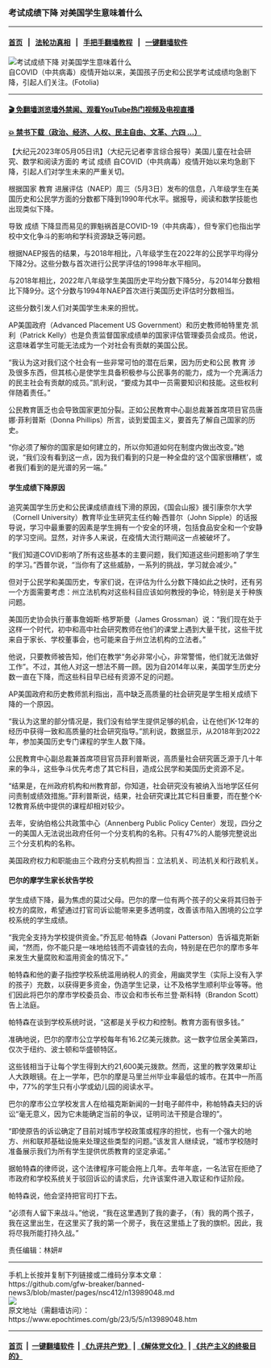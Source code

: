 ### 考试成绩下降 对美国学生意味着什么
------------------------

#### [首页](https://github.com/gfw-breaker/banned-news3/blob/master/README.md) &nbsp;&nbsp;|&nbsp;&nbsp; [法轮功真相](https://github.com/begood0513/basic/blob/master/README.md)  &nbsp;&nbsp;|&nbsp;&nbsp; [手把手翻墙教程](https://github.com/gfw-breaker/guides/wiki)  &nbsp;&nbsp;|&nbsp;&nbsp; [一键翻墙软件](https://github.com/gfw-breaker/nogfw/blob/master/README.md)  



<div><img alt="考试成绩下降 对美国学生意味着什么" class="attachment-djy_600_400 size-djy_600_400 wp-post-image" src="https://i.epochtimes.com/assets/uploads/2019/12/2019-12-04-17071-Fotolia_81795837_Subscription_L-1-600x400.jpg"/>
<div class="caption">
 自COVID（中共病毒）疫情开始以来，美国孩子历史和公民学考试成绩均急剧下降，引起人们关注。(Fotolia)
</div></div><hr/>

#### [ 🎬  免翻墙浏览墙外禁闻、观看YouTube热门视频及电视直播](https://github.com/gfw-breaker/HelloWorld)

#### [ 💥  禁书下载（政治、经济、人权、民主自由、文革、六四 ...）](https://github.com/gfw-breaker/books/blob/master/README.md)

<div><p>
 【大纪元2023年05月05日讯】（大纪元记者李言综合报导）美国儿童在社会研究、数学和阅读方面的
 <ok href="https://www.epochtimes.com/gb/tag/%E8%80%83%E8%AF%95.html">
  考试
 </ok>
 <ok href="https://www.epochtimes.com/gb/tag/%E6%88%90%E7%BB%A9.html">
  成绩
 </ok>
 自COVID（中共病毒）疫情开始以来均急剧下降，引起人们对学生未来的严重关切。
</p>
<p>
 根据国家
 <ok href="https://www.epochtimes.com/gb/tag/%E6%95%99%E8%82%B2.html">
  教育
 </ok>
 进展评估（NAEP）周三（5月3日）发布的信息，八年级学生在美国历史和公民学方面的分数都下降到1990年代水平。据报导，阅读和数学技能也出现类似下降。
</p>
<p>
 导致
 <ok href="https://www.epochtimes.com/gb/tag/%E6%88%90%E7%BB%A9.html">
  成绩
 </ok>
 下降显而易见的罪魁祸首是COVID-19（中共病毒），但专家们也指出学校中文化争斗的影响和学科资源缺乏等问题。
</p>
<p>
 根据NAEP报告的结果，与2018年相比，八年级学生在2022年的公民学平均得分下降2分。这些分数与首次进行公民学评估的1998年水平相同。
</p>
<p>
 与2018年相比，2022年八年级学生美国历史平均分数下降5分，与2014年分数相比下降9分。这个分数与1994年NAEP首次进行美国历史评估时分数相当。
</p>
<p>
 这些分数引发人们对美国学生未来的担忧。
</p>
<p>
 AP美国政府（Advanced Placement US Government）和历史教师帕特里克‧凯利（Patrick Kelly）也是负责监督国家成绩单的国家评估管理委员会成员。他说，这意味着学生可能无法成为一个对社会有贡献的美国公民。
</p>
<p>
 “我认为这对我们这个社会有一些非常可怕的潜在后果，因为历史和公民
 <ok href="https://www.epochtimes.com/gb/tag/%E6%95%99%E8%82%B2.html">
  教育
 </ok>
 涉及很多东西，但其核心是使学生具备积极参与公民事务的能力，成为一个充满活力的民主社会有贡献的成员。”凯利说，“要成为其中一员需要知识和技能。这些权利伴随着责任。”
</p>
<p>
 公民教育匮乏也会导致国家更加分裂。正如公民教育中心副总裁兼首席项目官员唐娜‧菲利普斯（Donna Phillips）所言，谈到爱国主义，要首先了解自己国家的历史。
</p>
<p>
 “你必须了解你的国家是如何建立的，所以你知道如何在制度内做出改变。”她说，“我们没有看到这一点，因为我们看到的只是一种全盘的‘这个国家很糟糕’，或者我们看到的是光谱的另一端。”
</p>
<h4>
 学生成绩下降原因
</h4>
<p>
 追究美国学生历史和公民课成绩直线下滑的原因，《国会山报》援引康奈尔大学（Cornell University）教育毕业生研究主任约翰‧西普尔（John Sipple）的话报导说，学习中最重要的因素是学生拥有一个安全的环境，包括食品安全和一个安静的学习空间。显然，对许多人来说，在疫情大流行期间这一点被破坏了。
</p>
<p>
 “我们知道COVID影响了所有这些基本的主要问题，我们知道这些问题影响了学生的学习。”西普尔说，“当你有了这些威胁，一系列的挑战，学习就会减少。”
</p>
<p>
 但对于公民学和美国历史，专家们说，在评估为什么分数下降如此之快时，还有另一个方面需要考虑：州立法机构对这些科目应该如何教授的争论，特别是关于种族问题。
</p>
<p>
 美国历史协会执行董事詹姆斯‧格罗斯曼（James Grossman）说：“我们现在处于这样一个时代，初中和高中社会研究教师在他们的课堂上遇到大量干扰，这些干扰来自于家长、学校董事会，也可能来自于州立法机构的立法者。”
</p>
<p>
 他说，只要教师被告知，他们在教学“务必非常小心，非常警惕，他们就无法做好工作”。不过，其他人对这一想法不屑一顾。因为自2014年以来，美国学生历史分数一直在下降，而这些科目早已经有资源不足的问题。
</p>
<p>
 AP美国政府和历史教师凯利指出，高中缺乏高质量的社会研究是学生相关成绩下降的一个原因。
</p>
<p>
 “我认为这里的部分情况是，我们没有给学生提供足够的机会，让在他们K-12年的经历中获得一致和高质量的社会研究指导。”凯利说，数据显示，从2018年到2022年，参加美国历史专门课程的学生人数下降。
</p>
<p>
 公民教育中心副总裁兼首席项目官员菲利普斯说，高质量社会研究匮乏源于几十年来的争斗，这些争斗优先考虑了其它科目，造成公民学和美国历史资源不足。
</p>
<p>
 “结果是，在州政府机构和州教育部，你知道，社会研究没有被纳入当地学区任何问责制或绩效措施。”菲利普斯说，结果，社会研究课比其它科目重要，而在整个K-12教育系统中提供的课程却相对较少。
</p>
<p>
 去年，安纳伯格公共政策中心（Annenberg Public Policy Center）发现，四分之一的美国人无法说出政府任何一个分支机构的名称。只有47%的人能够完整说出三个分支机构的名称。
</p>
<p>
 美国政府权力和职能由三个政府分支机构担当：立法机关、司法机关和行政机关。
</p>
<h4>
 巴尔的摩学生家长状告学校
</h4>
<p>
 学生成绩下降，最为焦虑的莫过父母。巴尔的摩一位有两个孩子的父亲将其归咎于校方的腐败，希望通过打官司诉讼能带来更多透明度，改善该市陷入困境的公立学校系统的学生成绩。
</p>
<p>
 “我完全支持为学校提供资金。”乔瓦尼‧帕特森（Jovani Patterson）告诉福克斯新闻，“然而，你不能只是一味地给钱而不调查钱的去向，特别是在巴尔的摩市多年来发生大量腐败和滥用资金的情况下。”
</p>
<p>
 帕特森和他的妻子指控学校系统滥用纳税人的资金，用幽灵学生（实际上没有入学的孩子）充数，以获得更多资金，伪造学生记录，让不及格学生顺利毕业等等。他们因此将巴尔的摩市学校委员会、市议会和市长布兰登‧斯科特（Brandon Scott）告上法庭。
</p>
<p>
 帕特森在谈到学校系统时说，“这都是关乎权力和控制。教育方面有很多钱。”
</p>
<p>
 准确地说，巴尔的摩市公立学校每年有16.2亿美元拨款。这一数字位居全美第四，仅次于纽约、波士顿和华盛顿特区。
</p>
<p>
 这些钱相当于让每个学生得到大约21,600美元拨款。然而，这里的教学效果却让人大跌眼镜。在上一学年，巴尔的摩是马里兰州毕业率最低的城市。在其中一所高中，77%的学生只有小学或幼儿园的阅读水平。
</p>
<p>
 巴尔的摩市公立学校发言人在给福克斯新闻的一封电子邮件中，称帕特森夫妇的诉讼“毫无意义，因为它未能确定当前的争议，证明司法干预是合理的”。
</p>
<p>
 “即使原告的诉讼确定了目前对城市学校政策或程序的担忧，也有一个强大的地方、州和联邦基础设施来处理这些类型的问题。”该发言人继续说，“城市学校随时准备展示我们为所有学生提供优质教育的坚定承诺。”
</p>
<p>
 据帕特森的律师说，这个法律程序可能会拖上几年。去年年底，一名法官在拒绝了市政府和学校系统关于驳回诉讼的请求后，允许该案件进入取证和作证阶段。
</p>
<p>
 帕特森说，他会坚持把官司打下去。
</p>
<p>
 “必须有人留下来战斗。”他说，“我在这里遇到了我的妻子，（有）我的两个孩子，我在这里出生，在这里买了我的第一个房子，我在这里插上了我的旗帜。因此，我将尽我所能打持久战。”
</p>
<p>
 责任编辑：林妍#
</p>
</div>
<hr/>
手机上长按并复制下列链接或二维码分享本文章：<br/>
https://github.com/gfw-breaker/banned-news3/blob/master/pages/nsc412/n13989048.md <br/>
<a href='https://github.com/gfw-breaker/banned-news3/blob/master/pages/nsc412/n13989048.md'><img src='https://github.com/gfw-breaker/banned-news3/blob/master/pages/nsc412/n13989048.md.png'/></a> <br/>
原文地址（需翻墙访问）：https://www.epochtimes.com/gb/23/5/5/n13989048.htm


------------------------
#### [首页](https://github.com/gfw-breaker/banned-news3/blob/master/README.md) &nbsp;|&nbsp; [一键翻墙软件](https://github.com/gfw-breaker/nogfw/blob/master/README.md) &nbsp;| [《九评共产党》](https://github.com/gfw-breaker/9ping.md/blob/master/README.md#九评之一评共产党是什么) | [《解体党文化》](https://github.com/gfw-breaker/jtdwh.md/blob/master/README.md) | [《共产主义的终极目的》](https://github.com/gfw-breaker/gczydzjmd.md/blob/master/README.md)


<img src='http://gfw-breaker.win/banned-news3/pages/nsc412/n13989048.md' width='0px' height='0px'/>